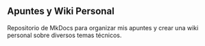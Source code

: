 ## Apuntes y Wiki Personal

Repositorio de MkDocs para organizar mis apuntes y crear una wiki personal sobre diversos temas técnicos. 
